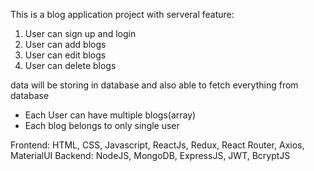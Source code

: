 This is a blog application project with serveral feature:
1. User can sign up and login 
2. User can add blogs
3. User can edit blogs
4. User can delete blogs

data will be storing in database and also able to fetch everything from database

- Each User can have multiple blogs(array)
- Each blog belongs to only single user

Frontend: HTML, CSS, Javascript, ReactJs, Redux, React Router, Axios, MaterialUI
Backend: NodeJS, MongoDB, ExpressJS, JWT, BcryptJS